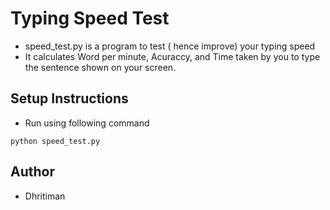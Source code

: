 # Typing Speed Test

* speed_test.py is a program to test ( hence improve) your typing speed
* It calculates Word per minute, Acuraccy, and Time taken by you to type the sentence shown on your screen.

## Setup Instructions
* Run using following command

```
python speed_test.py
```

## Author
* Dhritiman